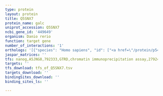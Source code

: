 ```yaml
---
type: protein
layout: protein
title: Q5SNX7
protein_name: galc
uniprot_accession: Q5SNX7
ncbi_gene_id: '449649'
organism: Danio rerio
function: target gene
number_of_interactions: '1'
orthologs: '[{"species": "Homo sapiens", "id": ["<a href=\"/protein/p54803\">P54803</a>"]}, {"species": "Mus musculus", "id": ["<a href=\"/protein/p54818\">P54818</a>"]}, {"species": "Rattus norvegicus", "id": ["<a href=\"/protein/g3v6h1\">G3V6H1</a>"]}, {"species": "Caenorhabditis elegans", "id": ["Q95QT2"]}]'
jaspar_matrices: ''
tfs: nanog,A5JNG8,792333,GTRD,chromatin immunoprecipitation assay,27924024%5Buid%5D,No
targets: ''
tfs_download: tfs_of_Q5SNX7.tsv
targets_download: ''
bindingSites_download: ''
binding_sites_ls: ''

---
```

